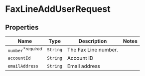 

# FaxLineAddUserRequest



## Properties

| Name | Type | Description | Notes |
|------------ | ------------- | ------------- | -------------|
| `number`<sup>*_required_</sup> | ```String``` |  The Fax Line number.  |  |
| `accountId` | ```String``` |  Account ID  |  |
| `emailAddress` | ```String``` |  Email address  |  |



